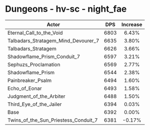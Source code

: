 # Dungeons - hv-sc - night_fae
| Actor | DPS | Increase |
|---|:---:|:---:|
|Eternal_Call_to_the_Void|6803|6.43%|
|Talbadars_Stratagem_Mind_Devourer_7|6635|3.80%|
|Talbadars_Stratagem|6626|3.66%|
|Shadowflame_Prism_Conduit_7|6597|3.21%|
|Sephuzs_Proclamation|6569|2.77%|
|Shadowflame_Prism|6544|2.38%|
|Painbreaker_Psalm|6494|1.60%|
|Echo_of_Eonar|6493|1.58%|
|Judgment_of_the_Arbiter|6488|1.50%|
|Third_Eye_of_the_Jailer|6394|0.03%|
|Base|6392|0.00%|
|Twins_of_the_Sun_Priestess_Conduit_7|6381|-0.17%|
